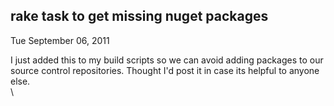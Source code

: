 
rake task to get missing nuget packages
---------------------------------------

Tue September 06, 2011

I just added this to my build scripts so we can avoid adding packages to
our source control repositories. Thought I'd post it in case its helpful
to anyone else.\
\
